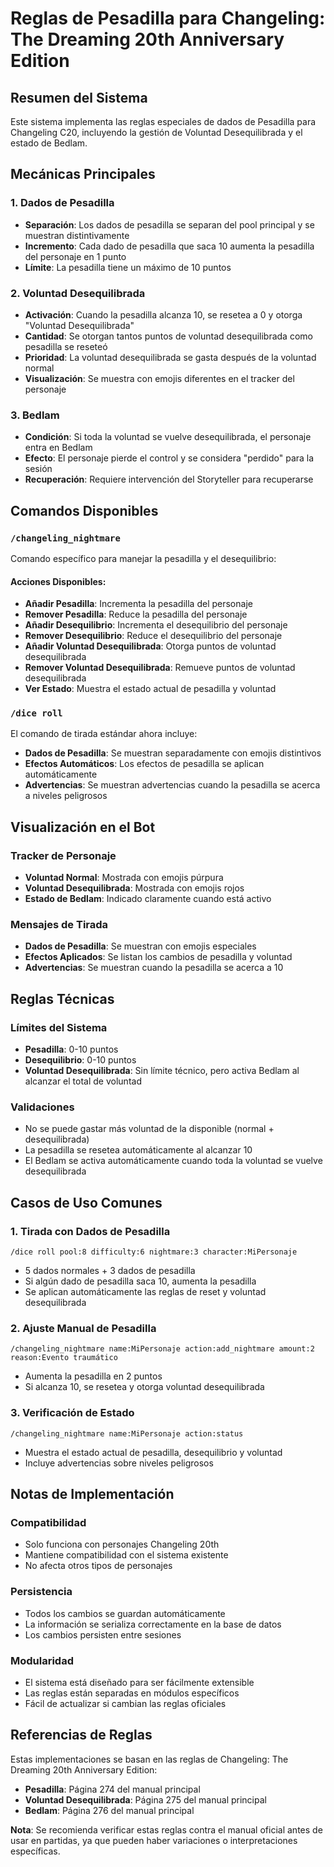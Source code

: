 # Reglas de Pesadilla para Changeling: The Dreaming 20th Anniversary Edition

## Resumen del Sistema

Este sistema implementa las reglas especiales de dados de Pesadilla para Changeling C20, incluyendo la gestión de Voluntad Desequilibrada y el estado de Bedlam.

## Mecánicas Principales

### 1. Dados de Pesadilla
- **Separación**: Los dados de pesadilla se separan del pool principal y se muestran distintivamente
- **Incremento**: Cada dado de pesadilla que saca 10 aumenta la pesadilla del personaje en 1 punto
- **Límite**: La pesadilla tiene un máximo de 10 puntos

### 2. Voluntad Desequilibrada
- **Activación**: Cuando la pesadilla alcanza 10, se resetea a 0 y otorga "Voluntad Desequilibrada"
- **Cantidad**: Se otorgan tantos puntos de voluntad desequilibrada como pesadilla se reseteó
- **Prioridad**: La voluntad desequilibrada se gasta después de la voluntad normal
- **Visualización**: Se muestra con emojis diferentes en el tracker del personaje

### 3. Bedlam
- **Condición**: Si toda la voluntad se vuelve desequilibrada, el personaje entra en Bedlam
- **Efecto**: El personaje pierde el control y se considera "perdido" para la sesión
- **Recuperación**: Requiere intervención del Storyteller para recuperarse

## Comandos Disponibles

### `/changeling_nightmare`
Comando específico para manejar la pesadilla y el desequilibrio:

#### Acciones Disponibles:
- **Añadir Pesadilla**: Incrementa la pesadilla del personaje
- **Remover Pesadilla**: Reduce la pesadilla del personaje
- **Añadir Desequilibrio**: Incrementa el desequilibrio del personaje
- **Remover Desequilibrio**: Reduce el desequilibrio del personaje
- **Añadir Voluntad Desequilibrada**: Otorga puntos de voluntad desequilibrada
- **Remover Voluntad Desequilibrada**: Remueve puntos de voluntad desequilibrada
- **Ver Estado**: Muestra el estado actual de pesadilla y voluntad

### `/dice roll`
El comando de tirada estándar ahora incluye:
- **Dados de Pesadilla**: Se muestran separadamente con emojis distintivos
- **Efectos Automáticos**: Los efectos de pesadilla se aplican automáticamente
- **Advertencias**: Se muestran advertencias cuando la pesadilla se acerca a niveles peligrosos

## Visualización en el Bot

### Tracker de Personaje
- **Voluntad Normal**: Mostrada con emojis púrpura
- **Voluntad Desequilibrada**: Mostrada con emojis rojos
- **Estado de Bedlam**: Indicado claramente cuando está activo

### Mensajes de Tirada
- **Dados de Pesadilla**: Se muestran con emojis especiales
- **Efectos Aplicados**: Se listan los cambios de pesadilla y voluntad
- **Advertencias**: Se muestran cuando la pesadilla se acerca a 10

## Reglas Técnicas

### Límites del Sistema
- **Pesadilla**: 0-10 puntos
- **Desequilibrio**: 0-10 puntos
- **Voluntad Desequilibrada**: Sin límite técnico, pero activa Bedlam al alcanzar el total de voluntad

### Validaciones
- No se puede gastar más voluntad de la disponible (normal + desequilibrada)
- La pesadilla se resetea automáticamente al alcanzar 10
- El Bedlam se activa automáticamente cuando toda la voluntad se vuelve desequilibrada

## Casos de Uso Comunes

### 1. Tirada con Dados de Pesadilla
```
/dice roll pool:8 difficulty:6 nightmare:3 character:MiPersonaje
```
- 5 dados normales + 3 dados de pesadilla
- Si algún dado de pesadilla saca 10, aumenta la pesadilla
- Se aplican automáticamente las reglas de reset y voluntad desequilibrada

### 2. Ajuste Manual de Pesadilla
```
/changeling_nightmare name:MiPersonaje action:add_nightmare amount:2 reason:Evento traumático
```
- Aumenta la pesadilla en 2 puntos
- Si alcanza 10, se resetea y otorga voluntad desequilibrada

### 3. Verificación de Estado
```
/changeling_nightmare name:MiPersonaje action:status
```
- Muestra el estado actual de pesadilla, desequilibrio y voluntad
- Incluye advertencias sobre niveles peligrosos

## Notas de Implementación

### Compatibilidad
- Solo funciona con personajes Changeling 20th
- Mantiene compatibilidad con el sistema existente
- No afecta otros tipos de personajes

### Persistencia
- Todos los cambios se guardan automáticamente
- La información se serializa correctamente en la base de datos
- Los cambios persisten entre sesiones

### Modularidad
- El sistema está diseñado para ser fácilmente extensible
- Las reglas están separadas en módulos específicos
- Fácil de actualizar si cambian las reglas oficiales

## Referencias de Reglas

Estas implementaciones se basan en las reglas de Changeling: The Dreaming 20th Anniversary Edition:
- **Pesadilla**: Página 274 del manual principal
- **Voluntad Desequilibrada**: Página 275 del manual principal
- **Bedlam**: Página 276 del manual principal

**Nota**: Se recomienda verificar estas reglas contra el manual oficial antes de usar en partidas, ya que pueden haber variaciones o interpretaciones específicas. 